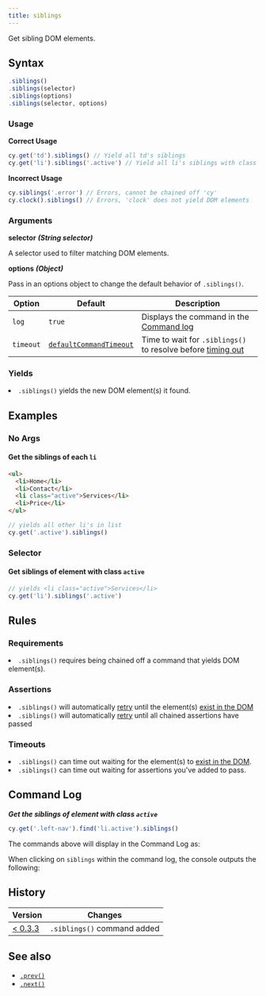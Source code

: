 ```yaml
---
title: siblings
---
```


Get sibling DOM elements.

## Syntax

```javascript
.siblings()
.siblings(selector)
.siblings(options)
.siblings(selector, options)
```

### Usage

**<Icon name="check-circle" color="green"></Icon> Correct Usage**

```javascript
cy.get('td').siblings() // Yield all td's siblings
cy.get('li').siblings('.active') // Yield all li's siblings with class '.active'
```

**<Icon name="exclamation-triangle" color="red"></Icon> Incorrect Usage**

```javascript
cy.siblings('.error') // Errors, cannot be chained off 'cy'
cy.clock().siblings() // Errors, 'clock' does not yield DOM elements
```

### Arguments

**<Icon name="angle-right"></Icon> selector** **_(String selector)_**

A selector used to filter matching DOM elements.

**<Icon name="angle-right"></Icon> options** **_(Object)_**

Pass in an options object to change the default behavior of `.siblings()`.

| Option    | Default                                                              | Description                                                                              |
| --------- | -------------------------------------------------------------------- | ---------------------------------------------------------------------------------------- |
| `log`     | `true`                                                               | Displays the command in the [Command log](/guides/core-concepts/test-runner#Command-Log) |
| `timeout` | [`defaultCommandTimeout`](/guides/references/configuration#Timeouts) | Time to wait for `.siblings()` to resolve before [timing out](#Timeouts)                 |

### Yields [<Icon name="question-circle"/>](/guides/core-concepts/introduction-to-cypress#Subject-Management)

<List><li>`.siblings()` yields the new DOM element(s) it found.</li></List>

## Examples

### No Args

#### Get the siblings of each `li`

```html
<ul>
  <li>Home</li>
  <li>Contact</li>
  <li class="active">Services</li>
  <li>Price</li>
</ul>
```

```javascript
// yields all other li's in list
cy.get('.active').siblings()
```

### Selector

#### Get siblings of element with class `active`

```javascript
// yields <li class="active">Services</li>
cy.get('li').siblings('.active')
```

## Rules

### Requirements [<Icon name="question-circle"/>](/guides/core-concepts/introduction-to-cypress#Chains-of-Commands)

<List><li>`.siblings()` requires being chained off a command that yields DOM
element(s).</li></List>

### Assertions [<Icon name="question-circle"/>](/guides/core-concepts/introduction-to-cypress#Assertions)

<List><li>`.siblings()` will automatically
[retry](/guides/core-concepts/retry-ability) until the element(s)
[exist in the DOM](/guides/core-concepts/introduction-to-cypress#Default-Assertions)</li><li>`.siblings()`
will automatically [retry](/guides/core-concepts/retry-ability) until all
chained assertions have passed</li></List>

### Timeouts [<Icon name="question-circle"/>](/guides/core-concepts/introduction-to-cypress#Timeouts)

<List><li>`.siblings()` can time out waiting for the element(s) to
[exist in the DOM](/guides/core-concepts/introduction-to-cypress#Default-Assertions).</li><li>`.siblings()`
can time out waiting for assertions you've added to pass.</li></List>

## Command Log

**_Get the siblings of element with class `active`_**

```javascript
cy.get('.left-nav').find('li.active').siblings()
```

The commands above will display in the Command Log as:

<DocsImage src="/img/api/siblings/find-siblings-of-dom-elements-to-test.png" alt="Command Log siblings" ></DocsImage>

When clicking on `siblings` within the command log, the console outputs the
following:

<DocsImage src="/img/api/siblings/console-log-of-sibling-elements.png" alt="Console Log siblings" ></DocsImage>

## History

| Version                                       | Changes                     |
| --------------------------------------------- | --------------------------- |
| [< 0.3.3](/guides/references/changelog#0-3-3) | `.siblings()` command added |

## See also

- [`.prev()`](/api/commands/prev)
- [`.next()`](/api/commands/next)
